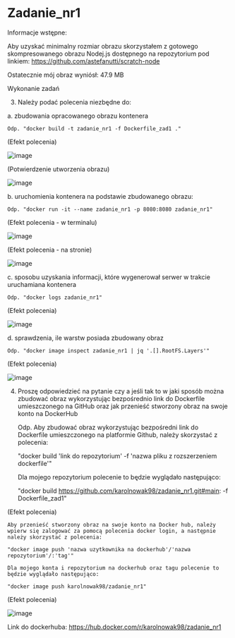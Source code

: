 # Zadanie_nr1

Informacje wstępne:

Aby uzyskać minimalny rozmiar obrazu skorzystałem z gotowego skompresowanego obrazu Nodej.js dostępnego na repozytorium pod linkiem: https://github.com/astefanutti/scratch-node

Ostatecznie mój obraz wyniósł: 47.9 MB

Wykonanie zadań

3. Należy podać polecenia niezbędne do:

  a. zbudowania opracowanego obrazu kontenera

    Odp. "docker build -t zadanie_nr1 -f Dockerfile_zad1 ."

  (Efekt polecenia)

   ![image](https://user-images.githubusercontent.com/74615234/142735302-c152a4a7-afe3-4eec-aed0-98e7e65d0ee8.png)

  (Potwierdzenie utworzenia obrazu)

   ![image](https://user-images.githubusercontent.com/74615234/142735386-0a966be2-bc5c-4377-9ec1-61d6df7f4c7c.png)
  
  b. uruchomienia kontenera na podstawie zbudowanego obrazu:
  
    Odp. "docker run -it --name zadanie_nr1 -p 8080:8080 zadanie_nr1"
    
  (Efekt polecenia - w terminalu)
    
   ![image](https://user-images.githubusercontent.com/74615234/142735495-790f8cd6-3777-40b5-860c-19e9143f28a3.png)

  (Efekt polecenia - na stronie)
  
   ![image](https://user-images.githubusercontent.com/74615234/142738849-bd2689ef-7e94-48f3-a050-61a1a531d07e.png)

  c.  sposobu uzyskania informacji, które wygenerował serwer w trakcie uruchamiana kontenera
  
    Odp. "docker logs zadanie_nr1"
    
  (Efekt polecenia)
   
   ![image](https://user-images.githubusercontent.com/74615234/142735718-e1425498-e1a3-4347-8625-820a8e3ad953.png)
    
  d.  sprawdzenia, ile warstw posiada zbudowany obraz
  
    Odp. "docker image inspect zadanie_nr1 | jq '.[].RootFS.Layers'"
    
  (Efekt polecenia)
   
   ![image](https://user-images.githubusercontent.com/74615234/142735773-84e25616-1d32-45e6-bac4-76b409a7837e.png)

4. Proszę odpowiedzieć na pytanie czy a jeśli tak to w jaki sposób można
zbudować obraz wykorzystując bezpośrednio link do Dockerfile umieszczonego na GitHub oraz jak
przenieść stworzony obraz na swoje konto na DockerHub

    Odp. Aby zbudować obraz wykorzystując bezpośredni link do Dockerfile umieszczonego na platformie Github, należy skorzystać z polecenia:
    
    "docker build 'link do repozytorium' -f 'nazwa pliku z rozszerzeniem dockerfile'"

    Dla mojego repozytorium polecenie to będzie wyglądało następująco:
    
    "docker build https://github.com/karolnowak98/zadanie_nr1.git#main: -f Dockerfile_zad1"
    
  (Efekt polecenia)
   

    Aby przenieść stworzony obraz na swoje konto na Docker hub, należy wpierw się zalogować za pomocą polecenia docker login, a następnie należy skorzystać z polecenia:

    "docker image push 'nazwa uzytkownika na dockerhub'/'nazwa repozytorium'/:'tag'"
    
    Dla mojego konta i repozytorium na dockerhub oraz tagu polecenie to będzie wyglądało następująco:
    
    "docker image push karolnowak98/zadanie_nr1"
    
  (Efekt polecenia)
   
   ![image](https://user-images.githubusercontent.com/74615234/142739839-95f9b48a-cec9-4b26-a92c-d752c143ce0b.png)

   Link do dockerhuba: https://hub.docker.com/r/karolnowak98/zadanie_nr1
   
